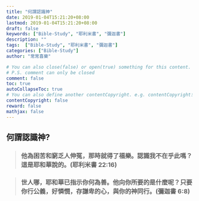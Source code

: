 ```yaml
---
title: "何謂認識神"
date: 2019-01-04T15:21:20+08:00
lastmod: 2019-01-04T15:21:20+08:00
draft: false
keywords: ["Bible-Study", "耶利米書", "彌迦書"]
description: ""
tags:  ["Bible-Study", "耶利米書", "彌迦書"]
categories: ["Bible-Study"]
author: "常常喜樂"

# You can also close(false) or open(true) something for this content.
# P.S. comment can only be closed
comment: false
toc: true
autoCollapseToc: true
# You can also define another contentCopyright. e.g. contentCopyright: "This is another copyright."
contentCopyright: false
reward: false
mathjax: false
---
```


## 何謂認識神?  

> ### 他為困苦和窮乏人伸冤，那時就得了福樂。認識我不在乎此嗎？這是耶和華說的。(耶利米書 22:16)

> ### 世人哪，耶和華已指示你何為善。他向你所要的是什麼呢？只要你行公義，好憐憫，存謙卑的心，與你的神同行。(彌迦書 6:8)